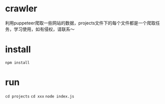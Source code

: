 # crawler
利用puppeteer爬取一些网站的数据，projects文件下的每个文件都是一个爬取任务，学习使用，如有侵权，请联系～

# install
`npm install`

# run
`cd projects`
`cd xxx`
`node index.js`
